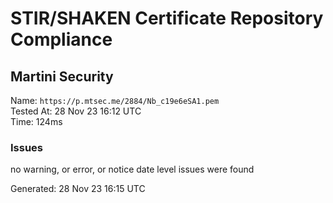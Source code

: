 # STIR/SHAKEN Certificate Repository Compliance

## Martini Security

Name: `https://p.mtsec.me/2884/Nb_c19e6eSA1.pem`\
Tested At: 28 Nov 23 16:12 UTC\
Time: 124ms

### Issues

no warning, or error, or notice date level issues were found

Generated: 28 Nov 23 16:15 UTC